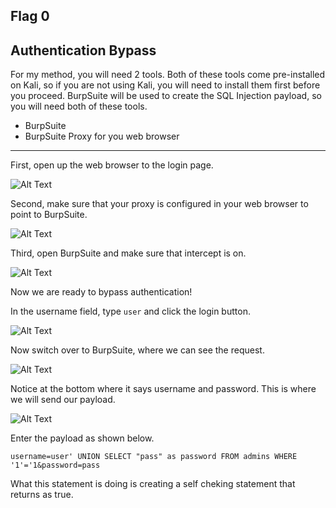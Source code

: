 ## Flag 0

## Authentication Bypass

For my method, you will need 2 tools. Both of these tools come pre-installed on Kali, so if you are not using Kali, you will need to install them first before you
proceed. BurpSuite will be used to create the SQL Injection payload, so you will need both of these tools.

* BurpSuite
* BurpSuite Proxy for you web browser

-----------------

First, open up the web browser to the login page.

![Alt Text]()

Second, make sure that your proxy is configured in your web browser to point to BurpSuite.

![Alt Text]()

Third, open BurpSuite and make sure that intercept is on.

![Alt Text]()

Now we are ready to bypass authentication!

In the username field, type ``user`` and click the login button.

![Alt Text]()

Now switch over to BurpSuite, where we can see the request. 

![Alt Text]()

Notice at the bottom where it says username and password. This is where we will send our payload.

![Alt Text]()

Enter the payload as shown below.

``username=user' UNION SELECT "pass" as password FROM admins WHERE '1'='1&password=pass``

What this statement is doing is creating a self cheking statement that returns as true. 
